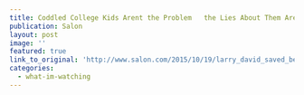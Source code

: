 ```yaml
---
title: Coddled College Kids Arent the Problem   the Lies About Them Are
publication: Salon
layout: post
image: ''
featured: true
link_to_original: 'http://www.salon.com/2015/10/19/larry_david_saved_bernie_sanders_snl_impression_made_him_human_likable_after_a_rough_debate_with_hillary_clinton/'
categories:
  - what-im-watching
---
```

